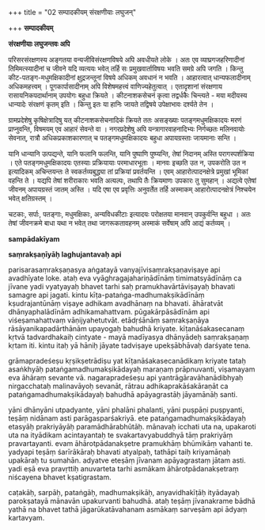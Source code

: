 +++
title = "02 सम्पादकीयम् संरक्षणीयाः लघुजन्"

+++
**सम्पादकीयम्**

**संरक्षणीयाः लघुजन्तवः अपि**

परिसरसंरक्षणस्य अङ्गतया वन्यजीविसंरक्षणविषये अपि अवधीयते लोके । अतः एव व्याघ्रगजहरिणादीनां तिमिमत्स्यादीनां च जीवने यदि व्यत्ययः भवेत् तर्हि सः प्रमुखवार्ताविषयः भवति समग्रे अपि जगति । किन्तु कीट-पतङ्ग-मधुमक्षिकादीनां क्षुद्रजन्तूनां विषये अधिकम् अवधानं न भवति । आहारत्वात् धान्यफलादीनाम् अधिकमहत्त्वम् । पूगकार्पासादीनाम् अपि विशेषमहत्त्वं वाणिज्यहेतुत्वात् । एतादृशानां संरक्षणाय रासायनिकपदार्थानाम् उपयोगः बहुधा क्रियते । कीटनाशकसेचनं कृत्वा तद्वर्धकैः चिन्त्यते - मया मदीयस्य धान्यादेः संरक्षणं कृतम् इति । किन्तु इतः या हानिः जायते तद्विषये उपेक्षाभावः दर्श्यते तेन ।

ग्रामप्रदेशेषु कृषिक्षेत्रादिषु यत् कीटनाशकसेचनादिकं क्रियते ततः असङ्ख्याः पतङ्गमधुमक्षिकादयः मरणं प्राप्नुवन्ति, विषमयम् एव आहारं सेवन्ते वा । नगरप्रदेशेषु अपि यन्त्रागारवाहनादिभ्यः निर्गच्छतः मलिनवायोः सेवनात्, रात्रौ अधिकप्रकाशकारणात् च पतङ्गमधुमक्षिकादयः बहुधा अपायग्रस्ताः जायमानाः सन्ति ।

यानि धान्यानि उत्पद्यन्ते, यानि फलानि फलन्ति, यानि पुष्पाणि पुष्प्यन्ति, तेषां निदानम् अस्ति परागस्पर्शक्रिया । एते पतङ्गमधुमक्षिकादयः एतस्याः प्रक्रियायाः परमाधारभूताः । मानवः इच्छति उत न, उपकरोति उत न इत्यादिकम् अचिन्तयन्तः ते स्वकर्तव्यबुद्ध्या तां प्रक्रियां प्रवर्तयन्ति । एवम् आहारोत्पादनक्षेत्रे प्रमुखां भूमिकां वहन्ति ते । यद्यपि तेषां शरीराकारः भवति अत्यल्पः, तथापि तैः क्रियमाणः उपकारः तु सुमहान् । अद्यत्वे एतेषां जीवनम् अपायग्रस्तं जातम् अस्ति । यदि एषा एव प्रवृत्तिः अनुवर्तेत तर्हि अस्माकम् आहारोत्पादनक्षेत्रं निश्चयेन भवेत् क्षतिग्रस्तम् ।

चटकाः, सर्पाः, पतङ्गाः, मधुमक्षिकाः, अन्यविधकीटाः इत्यादयः परोक्षतया मानवान् उपकुर्वन्ति बहुधा । अतः तेषां जीवनक्रमे बाधा यथा न भवेत् तथा जागरूकतावहनम् अस्माकं सर्वेषाम् अपि आद्यं कर्तव्यम् ।

**sampādakīyam**

**saṃrakṣaṇīyāḥ laghujantavaḥ api**

parisarasaṃrakṣaṇasya aṅgatayā vanyajīvisaṃrakṣaṇaviṣaye api avadhīyate loke. ataḥ eva vyāghragajahariṇādīnāṃ timimatsyādīnāṃ ca jīvane yadi vyatyayaḥ bhavet tarhi saḥ pramukhavārtāviṣayaḥ bhavati samagre api jagati. kintu kīṭa-pataṅga-madhumakṣikādīnāṃ kṣudrajantūnāṃ viṣaye adhikam avadhānaṃ na bhavati. āhāratvāt dhānyaphalādīnām adhikamahattvam. pūgakārpāsādīnām api viśeṣamahattvaṃ vāṇijyahetutvāt. etādṛśānāṃ saṃrakṣaṇāya rāsāyanikapadārthānām upayogaḥ bahudhā kriyate. kīṭanāśakasecanaṃ kṛtvā tadvardhakaiḥ cintyate - mayā madīyasya dhānyādeḥ saṃrakṣaṇaṃ kṛtam iti. kintu itaḥ yā hāniḥ jāyate tadviṣaye upekṣābhāvaḥ darśyate tena.

grāmapradeśeṣu kṛṣikṣetrādiṣu yat kīṭanāśakasecanādikaṃ kriyate tataḥ asaṅkhyāḥ pataṅgamadhumakṣikādayaḥ maraṇaṃ prāpnuvanti, viṣamayam eva āhāraṃ sevante vā. nagarapradeśeṣu api yantrāgāravāhanādibhyaḥ nirgacchataḥ malinavāyoḥ sevanāt, rātrau adhikaprakāśakāraṇāt ca pataṅgamadhumakṣikādayaḥ bahudhā apāyagrastāḥ jāyamānāḥ santi.

yāni dhānyāni utpadyante, yāni phalāni phalanti, yāni puṣpāṇi puṣpyanti, teṣāṃ nidānam asti parāgasparśakriyā. ete pataṅgamadhumakṣikādayaḥ etasyāḥ prakriyāyāḥ paramādhārabhūtāḥ. mānavaḥ icchati uta na, upakaroti uta na ityādikam acintayantaḥ te svakartavyabuddhyā tāṃ prakriyāṃ pravartayanti. evam āhārotpādanakṣetre pramukhāṃ bhūmikāṃ vahanti te. yadyapi teṣāṃ śarīrākāraḥ bhavati atyalpaḥ, tathāpi taiḥ kriyamāṇaḥ upakāraḥ tu sumahān. adyatve eteṣāṃ jīvanam apāyagrastaṃ jātam asti. yadi eṣā eva pravṛttiḥ anuvarteta tarhi asmākam āhārotpādanakṣetraṃ niścayena bhavet kṣatigrastam.

caṭakāḥ, sarpāḥ, pataṅgāḥ, madhumakṣikāḥ, anyavidhakīṭāḥ ityādayaḥ parokṣatayā mānavān upakurvanti bahudhā. ataḥ teṣāṃ jīvanakrame bādhā yathā na bhavet tathā jāgarūkatāvahanam asmākaṃ sarveṣām api ādyaṃ kartavyam.
